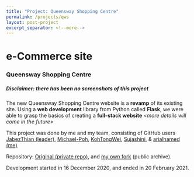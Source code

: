 ```yaml
---
title: "Project: Queensway Shopping Centre"
permalink: /projects/qws
layout: post-project
excerpt_separator: <!--more-->
---
```


<h1 class="text-center">e-Commerce site</h1>
<h3 class="text-center">Queensway Shopping Centre</h3>

##### **Disclaimer**: there has been no screenshots of this project

The new Queensway Shopping Centre website is a **revamp** of its existing site. Using a **web development** library from Python called **Flask**, we were able to grasp the basics of creating a **full-stack website** <!--more-->_&lt;more details will come in the future&gt;_


This project was done by me and my team, consisting of GitHub users <a href="https://github.com/JabezThian" target="_blank">JabezThian (leader)</a>, <a href="https://github.com/Michael-Poh" target="_blank">Michael-Poh</a>, <a href="https://github.com/KohTongWei" target="_blank">KohTongWei</a>, <a href="https://github.com/Sujashini" target="_blank">Sujashini</a>, & <a href="https://github.com/arialhamed" target="_blank">arialhamed (me)</a>


Repository: <a href="https://github.com/JabezThian/App-Development" target="_blank">Original (private repo)</a>, and <a href="https://github.com/arialhamed/IT1966-appdevelopmentproj" target="_blank">my own fork</a> (public archive). 

Development started in <span class="timestamp">16 December 2020</span>, and ended in <span class="timestamp">20 February 2021</span>.